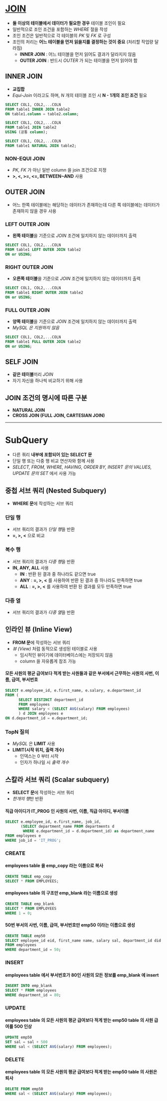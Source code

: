 # [JOIN](https://github.com/ljiwoo59/DB_Study/blob/master/Join_SubQuery/subquery.sql)
* **둘 이상의 테이블에서 데이터가 필요한 경우** 테이블 조인이 필요
* 일반적으로 조인 조건을 포함하는 *WHERE* 절을 작성
* 조인 조건은 일반적으로 각 테이블의 *PK* 및 *FK* 로 구성
* 조인의 처리는 **어느 테이블을 먼저 읽을지를 결정하는 것이 중요** (처리할 작업량 달라짐)
  * **INNER JOIN** : 어느 테이블을 먼저 읽어도 결과가 달라지지 않음
  * **OUTER JOIN** : 반드시 *OUTER* 가 되는 테이블을 먼저 읽어야 함

## INNER JOIN
* **교집합**
* *Equi-Join* 이라고도 하며, *N* 개의 테이블 조인 시 **N - 1개의 조인 조건** 필요

```sql
SELECT COL1, COL2,...COLN
FROM table1 INNER JOIN table2
ON table1.column = table2.column;

SELECT COL1, COL2,...COLN
FROM table1 JOIN table2
USING (공통 column);

SELECT COL1, COL2,...COLN
FROM table1 NATURAL JOIN table2;
```

### NON-EQUI JOIN
* *PK, FK* 가 아닌 일반 column 을 join 조건으로 지정
*  **>, <, >=, <=, BETWEEN~AND** 사용

## OUTER JOIN
* 어느 한쪽 테이블에는 해당하는 데이터가 존재하는데 다른 쪽 테이블에는 데이터가 존재하지 않을 경우 사용

### LEFT OUTER JOIN
* **왼쪽 테이블**을 기준으로 *JOIN* 조건에 일치하지 않는 데이터까지 출력

```sql
SELECT COL1, COL2,...COLN
FROM table1 LEFT OUTER JOIN table2
ON or USING;
```

### RIGHT OUTER JOIN
* **오른쪽 테이블**을 기준으로 *JOIN* 조건에 일치하지 않는 데이터까지 출력

```sql
SELECT COL1, COL2,...COLN
FROM table1 RIGHT OUTER JOIN table2
ON or USING;
```

### FULL OUTER JOIN
* **양쪽 테이블**을 기준으로 *JOIN* 조건에 일치하지 않는 데이터까지 출력
* *MySQL 은 지원하지 않음*

```sql
SELECT COL1, COL2,...COLN
FROM table1 FULL OUTER JOIN table2
ON or USING;
```

## SELF JOIN
* **같은 테이블**끼리 *JOIN*
* 자기 자신을 하나씩 비교하기 위해 사용


## JOIN 조건의 명시에 따른 구분
* **NATURAL JOIN**
* **CROSS JOIN (FULL JOIN, CARTESIAN JOIN)**

---

# SubQuery
* 다른 쿼리 **내부에 포함되어 있는 SELECT 문**
* 단일 행 또는 다중 행 비교 연산자와 함께 사용
* *SELECT, FROM, WHERE, HAVING, ORDER BY, INSERT 문의 VALUES, UPDATE 문의 SET* 에서 사용 가능 

## 중첩 서브 쿼리 (Nested Subquery)
* **WHERE 문**에 작성하는 서브 쿼리
### 단일 행
* 서브 쿼리의 결과가 *단일 행*을 반환
* **=, >, <** 으로 비교

### 복수 행
* 서브 쿼리의 결과가 *다중 행*을 반환
* **IN, ANY, ALL** 사용
  * **IN** : 반환 된 결과 중 하나라도 같으면 true
  * **ANY** : **=, >, <** 를 사용하여 반환 된 결과 중 하나라도 만족하면 true
  * **ALL** : **=, >, <** 를 사용하여 반환 된 결과를 모두 만족하면 true

### 다중 열
* 서브 쿼리의 결과가 *다중 열*을 반환

## 인라인 뷰 (Inline View)
* **FROM 문**에 작성하는 서브 쿼리
* *뷰 (View)* 처럼 동적으로 생성된 테이블로 사용
  * 임시적인 뷰이기에 데이터베이스에는 저장되지 않음
  * column 을 자유롭게 참조 가능

#### 모든 사원의 평균 급여보다 적게 받는 사원들과 같은 부서에서 근무하는 사원의 사번, 이름, 급여, 부서번호
```sql
SELECT e.employee_id, e.first_name, e.salary, e.department_id
FROM (
      SELECT DISTINCT department_id
      FROM employees
      WHERE salary < (SELECT AVG(salary) FROM employees)
      ) d JOIN employees e
ON d.department_id = e.department_id;
```

### TopN 질의
* *MySQL* 은 **LIMIT** 사용
* **LIMIT(시작 위치, 출력 개수)**
  * 인덱스는 0 부터 시작
  * 인자가 하나일 시 *출력 개수*

## 스칼라 서브 쿼리 (Scalar subquery)
* **SELECT 문**에 작성하는 서브 쿼리
* *한개의 행*만 반환

#### 직급 아이디가 IT_PROG 인 사원의 사번, 이름, 직급 아이디, 부서이름
```sql
SELECT e.employee_id, e.first_name, job_id,
       (SELECT department_name FROM departments d
        WHERE e.department_id = d.department_id) as department_name
FROM employees e
WHERE job_id = 'IT_PROG';
```

### CREATE
#### employees table 을 emp_copy 라는 이름으로 복사
```sql
CREATE TABLE emp_copy
SELECT * FROM EMPLOYEES;
```

#### employees table 의 구조만 emp_blank 라는 이름으로 생성
```sql
CREATE TABLE emp_blank
SELECT * FROM EMPLOYEES
WHERE 1 = 0;
```

#### 50번 부서의 사번, 이름, 급여, 부서번호만 emp50 이라는 이름으로 생성
```sql
CREATE TABLE emp50
SELECT employee_id eid, first_name name, salary sal, department_id did
FROM employees
WHERE department_id = 50;
```

### INSERT
#### employees table 에서 부서번호가 80인 사원의 모든 정보를 emp_blank 에 insert
```sql
INSERT INTO emp_blank
SELECT * FROM employees
WHERE department_id = 80;
```

### UPDATE
#### employees table 의 모든 사원의 평균 급여보다 적게 받는 emp50 table 의 사원 급여를 500 인상
```sql
UPDATE emp50
SET sal = sal + 500
WHERE sal < (SELECT AVG(salary) FROM employees);
```

### DELETE
#### employees table 의 모든 사원의 평균 급여보다 적게 받는 emp50 table 의 사원은 퇴사
```sql
DELETE FROM emp50
WHERE sal < (SELECT AVG(salary) FROM employees);
```
